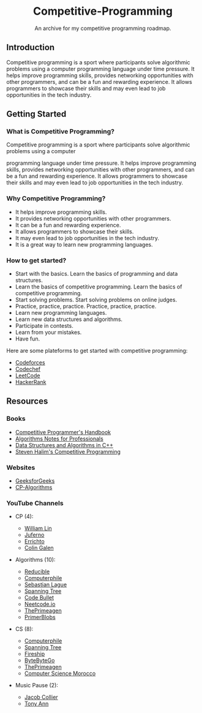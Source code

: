 <h1 align="center">Competitive-Programming</h1>
<p align="center">An archive for my competitive programming roadmap.</p>

## Introduction

Competitive programming is a sport where participants solve algorithmic problems using a computer
programming language under time pressure. It helps improve programming skills, 
provides networking opportunities with other programmers, and can be a fun and rewarding experience. 
It allows programmers to showcase their skills and may even lead to job opportunities in the tech industry.

## Getting Started

### What is Competitive Programming?

Competitive programming is a sport where participants solve algorithmic problems using a computer

programming language under time pressure. It helps improve programming skills, provides networking opportunities with other programmers, and can be a fun and rewarding experience. It allows programmers to showcase their skills and may even lead to job opportunities in the tech industry.

### Why Competitive Programming?

* It helps improve programming skills.
* It provides networking opportunities with other programmers.
* It can be a fun and rewarding experience.
* It allows programmers to showcase their skills.
* It may even lead to job opportunities in the tech industry.
* It is a great way to learn new programming languages.

### How to get started?
<ul>
    <li>Start with the basics. Learn the basics of programming and data structures.</li>
    <li>Learn the basics of competitive programming. Learn the basics of competitive programming.</li>
    <li>Start solving problems. Start solving problems on online judges.</li>
    <li>Practice, practice, practice. Practice, practice, practice.</li>
    <li>Learn new programming languages.</li>
    <li>Learn new data structures and algorithms.</li>
    <li>Participate in contests.</li>
    <li>Learn from your mistakes.</li>
    <li>Have fun.</li>
</ul>

Here are some plateforms to get started with competitive programming:

* [Codeforces](https://codeforces.com/)
* [Codechef](https://www.codechef.com/)
* [LeetCode](https://leetcode.com/)
* [HackerRank](https://www.hackerrank.com/)


## Resources

### Books

* [Competitive Programmer's Handbook](./books/Competitive%20Programmer's%20Handbook.pdf)
* [Algorithms Notes for Professionals](./books/Algorithms%20Notes%20for%20Professionals.pdf)
* [Data Structures and Algorithms in C++](./books/Data%20Structures%20and%20Algorithms%20in%20C%2B%2B.pdf)
* [Steven Halim's Competitive Programming](./books/Steven%20Halim's%20Competitive%20Programming%203.pdf)

### Websites

* [GeeksforGeeks](https://www.geeksforgeeks.org/)
* [CP-Algorithms](https://cp-algorithms.com/)

### YouTube Channels

- CP (4):
	- [William Lin](https://www.youtube.com/@tmwilliamlin168)
	- [Juferno](https://www.youtube.com/@Junferno)
	- [Errichto](https://www.youtube.com/@Errichto)
	- [Colin Galen](https://www.youtube.com/@ColinGalen)

- Algorithms (10):
	- [Reducible](https://www.youtube.com/@Reducible)
	- [Computerphile](https://www.youtube.com/@Computerphile)
	- [Sebastian Lague](https://www.youtube.com/@SebastianLague)
	- [Spanning Tree](https://www.youtube.com/@SpanningTree)
	- [Code Bullet](https://www.youtube.com/@CodeBullet)
	- [Neetcode.io](https://www.youtube.com/@NeetCodeIO)
	- [ThePrimeagen](https://www.youtube.com/@ThePrimeagen)
	- [PrimerBlobs](https://www.youtube.com/@PrimerBlobs)

- CS (8):
	- [Computerphile](https://www.youtube.com/@Computerphile)
	- [Spanning Tree](https://www.youtube.com/@SpanningTree)
	- [Fireship](https://www.youtube.com/@Fireship)
	- [ByteByteGo](https://www.youtube.com/@ByteByteGo)
	- [ThePrimeagen](https://www.youtube.com/@ThePrimeagen)
	- [Computer Science Morocco](https://www.youtube.com/@cs-morocco)

- Music Pause (2):
	- [Jacob Collier](https://www.youtube.com/@jacobcollier)
	- [Tony Ann](https://www.youtube.com/@tonyannmusic)
